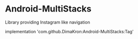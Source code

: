 # Android-MultiStacks
Library providing Instagram like navigation

implementation 'com.github.DimaKron:Android-MultiStacks:Tag'
